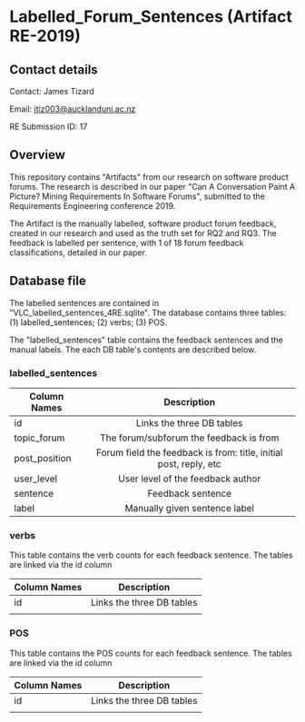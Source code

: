 # Labelled_Forum_Sentences (Artifact RE-2019)
## Contact details
Contact: James Tizard

Email: jtiz003@aucklanduni.ac.nz

RE Submission ID: 17

## Overview
This repository contains "Artifacts" from our research on software product forums. The research is described in our paper "Can A Conversation Paint A Picture? Mining Requirements In Software Forums", submitted to the Requirements Engineering conference 2019.

The Artifact is the manually labelled, software product forum feedback, created in our research and used as the truth set for RQ2 and RQ3. The feedback is labelled per sentence, with 1 of 18 forum feedback classifications, detailed in our paper. 

## Database file

The labelled sentences are contained in "VLC_labelled_sentences_4RE.sqlite". The database contains three tables: (1) labelled_sentences; (2) verbs; (3) POS.

The "labelled_sentences" table contains the feedback sentences and the manual labels.
The each DB table's contents are described below.

### labelled_sentences

| Column Names  | Description           | 
| ------------- |:-------------:| 
| id     | Links the three DB tables | 
| topic_forum   | The forum/subforum the feedback is from     | 
| post_position | Forum field the feedback is from: title, initial post, reply, etc      | 
| user_level     | User level of the feedback author | 
| sentence   | Feedback sentence      | 
|label | Manually given sentence label      | 

### verbs
This table contains the verb counts for each feedback sentence. The tables are linked via the id column

| Column Names  | Description           |
| ------------- |:-------------:| 
| id     | Links the three DB tables | 
| |     | 

### POS

This table contains the POS counts for each feedback sentence. The tables are linked via the id column

| Column Names  | Description           | 
| ------------- |:-------------:| 
| id     | Links the three DB tables | 
| |     | 
